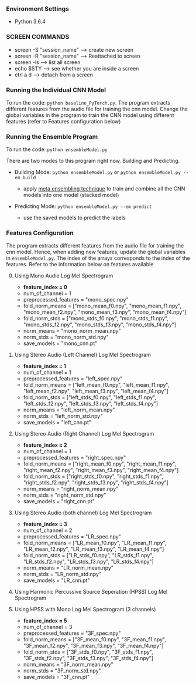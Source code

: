### Environment Settings
- Python 3.6.4

### SCREEN COMMANDS
- screen -S "session_name" --> create new screen
- screen -R "session_name" --> Reattached to screen
- screen -ls --> list all screen
- echo $STY --> see whether you are inside a screen
- ctrl a d --> detach from a screen

### Running the Individual CNN Model

To run the code: `python baseline_PyTorch.py`. The program extracts different features from the audio file for training the cnn model. Change the global variables in the program to train the CNN model using different features (refer to Features configuration below)

### Running the Ensemble Program

To run the code: `python ensembleModel.py`

There are two modes to this program right now. Building and Predicting. 

* Building Mode: `python ensembleModel.py` or `python ensembleModel.py --em build`
	* apply [meta ensembling technique](http://blog.kaggle.com/2016/12/27/a-kagglers-guide-to-model-stacking-in-practice/) to train and combine all the CNN models into one model (stacked model)

* Predicting Mode: `python ensembleModel.py --em predict`
	* use the saved models to predict the labels

### Features Configuration

The program extracts different features from the audio file for training the cnn model. Hence, when adding new features, update the global variables in `ensembleModel.py`. The index of the arrays corresponds to the index of the features. Refer to the information below on features available

0. Using Mono Audio Log Mel Spectrogram
	- **feature_index = 0**
	- num_of_channel = 1
	- preprocessed_features = "mono_spec.npy"
	- fold_norm_means = ["mono_mean_f0.npy", "mono_mean_f1.npy", "mono_mean_f2.npy", "mono_mean_f3.npy", "mono_mean_f4.npy"]
	- fold_norm_stds = ["mono_stds_f0.npy", "mono_stds_f1.npy", "mono_stds_f2.npy", "mono_stds_f3.npy", "mono_stds_f4.npy"]
	- norm_means = "mono_norm_mean.npy"   
	- norm_stds = "mono_norm_std.npy"
	- save_models = "mono_cnn.pt"

1. Using Stereo Audio (Left Channel) Log Mel Spectrogram
	- **feature_index = 1**
	- num_of_channel = 1
	- preprocessed_features = "left_spec.npy"
	- fold_norm_means = ["left_mean_f0.npy", "left_mean_f1.npy", "left_mean_f2.npy", "left_mean_f3.npy", "left_mean_f4.npy"]
	- fold_norm_stds = ["left_stds_f0.npy", "left_stds_f1.npy", "left_stds_f2.npy", "left_stds_f3.npy", "left_stds_f4.npy"]
	- norm_means = "left_norm_mean.npy"   
	- norm_stds = "left_norm_std.npy"
	- save_models = "left_cnn.pt"


2. Using Stereo Audio (Right Channel) Log Mel Spectrogram
	- **feature_index = 2**
	- num_of_channel = 1
	- preprocessed_features = "right_spec.npy"
	- fold_norm_means = ["right_mean_f0.npy", "right_mean_f1.npy", "right_mean_f2.npy", "right_mean_f3.npy", "right_mean_f4.npy"]
	- fold_norm_stds = ["right_stds_f0.npy", "right_stds_f1.npy", "right_stds_f2.npy", "right_stds_f3.npy", "right_stds_f4.npy"]
	- norm_means = "right_norm_mean.npy"   
	- norm_stds = "right_norm_std.npy"
	- save_models = "right_cnn.pt"


3. Using Stereo Audio (both channel) Log Mel Spectrogram
	- **feature_index = 3**
	- num_of_channel = 2
	- preprocessed_features = "LR_spec.npy"
	- fold_norm_means = ["LR_mean_f0.npy", "LR_mean_f1.npy", "LR_mean_f2.npy", "LR_mean_f3.npy", "LR_mean_f4.npy"]
	- fold_norm_stds = ["LR_stds_f0.npy", "LR_stds_f1.npy", "LR_stds_f2.npy", "LR_stds_f3.npy", "LR_stds_f4.npy"]
	- norm_means = "LR_norm_mean.npy"   
	- norm_stds = "LR_norm_std.npy"
	- save_models = "LR_cnn.pt"


4. Using Harmonic Percussive Source Seperation (HPSS) Log Mel Spectrogram


5. Using HPSS with Mono Log Mel Spectrogram (3 channels)
	- **feature_index = 5**
	- num_of_channel = 3
	- preprocessed_features = "3F_spec.npy"
	- fold_norm_means = ["3F_mean_f0.npy", "3F_mean_f1.npy", "3F_mean_f2.npy", "3F_mean_f3.npy", "3F_mean_f4.npy"]
	- fold_norm_stds = ["3F_stds_f0.npy", "3F_stds_f1.npy", "3F_stds_f2.npy", "3F_stds_f3.npy", "3F_stds_f4.npy"]
	- norm_means = "3F_norm_mean.npy"   
	- norm_stds = "3F_norm_std.npy"
	- save_models = "3F_cnn.pt"













